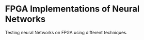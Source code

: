 # FPGA Implementations of Neural Networks

Testing neural Networks on FPGA using different techniques.
